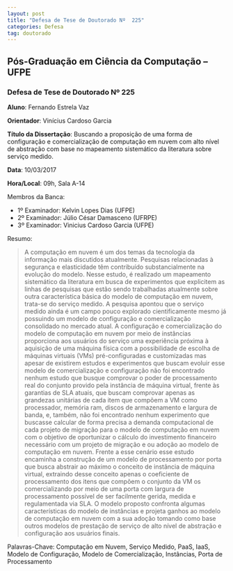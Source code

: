 ```yaml
---
layout: post
title: "Defesa de Tese de Doutorado Nº  225"
categories: Defesa
tag: doutorado
---
```


## Pós-Graduação em Ciência da Computação – UFPE

### Defesa de Tese de Doutorado Nº 225

**Aluno**: Fernando Estrela Vaz

**Orientador**:  Vinícius Cardoso Garcia

**Título da Dissertação**:  Buscando a proposição de uma forma de configuração e comercialização de computação em nuvem com alto nível de abstração com base no mapeamento sistemático da literatura sobre serviço medido.

**Data**:  10/03/2017

**Hora/Local**:  09h, Sala A-14

Membros da Banca:
* 1º Examinador: Kelvin Lopes Dias (UFPE)
* 2º Examinador: Júlio César Damasceno (UFRPE)
* 3º Examinador: Vinicius Cardoso Garcia (UFPE)

Resumo:

> A computação em nuvem é um dos temas da tecnologia da informação mais discutidos atualmente. Pesquisas relacionadas à segurança e elasticidade têm contribuído substancialmente na evolução do modelo. Nesse estudo, é realizado um mapeamento sistemático da literatura em busca de experimentos que explicitem as linhas de pesquisas que estão sendo trabalhadas atualmente sobre outra característica básica do modelo de computação em nuvem, trata-se do serviço medido. A pesquisa apontou que o serviço medido ainda é um campo pouco explorado cientificamente mesmo já possuindo um modelo de configuração e comercialização consolidado no mercado atual.  A configuração e comercialização do modelo de computação em nuvem por meio de instâncias proporciona aos usuários do serviço uma experiência próxima à aquisição de uma máquina física com a possibilidade de escolha de máquinas virtuais (VMs) pré-configuradas e customizadas mas apesar de existirem estudos e experimentos que buscam evoluir esse modelo de comercialização e configuração não foi encontrado nenhum estudo que busque comprovar o poder de processamento real do conjunto provido pela instância de máquina virtual, frente às garantias de SLA atuais, que buscam comprovar apenas as grandezas unitárias de cada item que compõem a VM como processador, memória ram, discos de armazenamento e largura de banda, e, também, não foi encontrado nenhum experimento que buscasse calcular de forma precisa a demanda computacional de cada projeto de migração para o modelo de computação em nuvem com o objetivo de oportunizar o cálculo do investimento financeiro necessário com um projeto de migração e ou adoção ao modelo de computação em nuvem. Frente a esse cenário esse estudo encaminha a construção de um modelo de processamento por porta que busca abstrair ao máximo o conceito de instância de máquina virtual, extraindo desse conceito apenas o coeficiente de processamento dos itens que compõem o conjunto da VM os comercializando por meio de uma porta com largura de processamento possível de ser facilmente gerida, medida e regulamentada via SLA. O modelo proposto confronta algumas características do modelo de instâncias e projeta ganhos ao modelo de computação em nuvem com a sua adoção tomando como base outros modelos de prestação de serviço de alto nível de abstração e configuração aos usuários finais.

Palavras-Chave: Computação em Nuvem, Serviço Medido, PaaS, IaaS, Modelo de Configuração, Modelo de Comercialização, Instâncias, Porta de Processamento